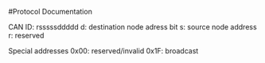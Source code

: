 #Protocol Documentation

CAN ID:
rsssssddddd
d: destination node adress bit
s: source node address
r: reserved

Special addresses
0x00: reserved/invalid
0x1F: broadcast
